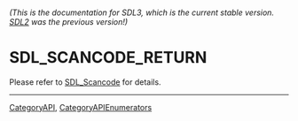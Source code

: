 ###### (This is the documentation for SDL3, which is the current stable version. [SDL2](https://wiki.libsdl.org/SDL2/) was the previous version!)
# SDL_SCANCODE_RETURN

Please refer to [SDL_Scancode](SDL_Scancode) for details.

----
[CategoryAPI](CategoryAPI), [CategoryAPIEnumerators](CategoryAPIEnumerators)


